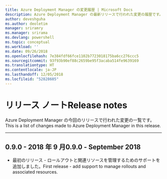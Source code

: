 ```yaml
---
title: Azure Deployment Manager の変更履歴 | Microsoft Docs
description: Azure Deployment Manager の最新リリースで行われた変更の履歴です。
author: deveshguha
ms.author: deoletim
manager: sriramry
ms.manager: srirama
ms.devlang: powershell
ms.topic: conceptual
ms.workload: ''
ms.date: 09/26/2018
ms.openlocfilehash: 7e384fdf66fce1102b7723018175ba6cc276ccc5
ms.sourcegitcommit: 93f93b90ef88c2659be95f3acaba514fe9639169
ms.translationtype: HT
ms.contentlocale: ja-JP
ms.lasthandoff: 12/05/2018
ms.locfileid: "52828605"
---
```

# <a name="release-notes"></a><span data-ttu-id="28605-103">リリース ノート</span><span class="sxs-lookup"><span data-stu-id="28605-103">Release notes</span></span>

<span data-ttu-id="28605-104">Azure Deployment Manager の今回のリリースで行われた変更の一覧です。</span><span class="sxs-lookup"><span data-stu-id="28605-104">This is a list of changes made to Azure Deployment Manager in this release.</span></span>

---
## <a name="090---september-2018"></a><span data-ttu-id="28605-105">0.9.0 - 2018 年 9 月</span><span class="sxs-lookup"><span data-stu-id="28605-105">0.9.0 - September 2018</span></span>
* <span data-ttu-id="28605-106">最初のリリース - ロールアウトと関連リソースを管理するためのサポートを追加しました。</span><span class="sxs-lookup"><span data-stu-id="28605-106">First release - add support to manage rollouts and associated resources.</span></span>